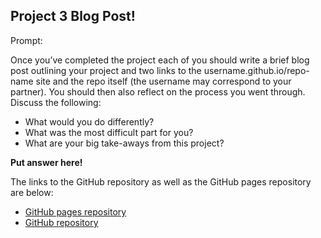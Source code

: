## Project 3 Blog Post!

Prompt:

Once you’ve completed the project each of you should write a brief blog post outlining your project and two
links to the username.github.io/repo-name site and the repo itself (the username may correspond to your
partner). You should then also reflect on the process you went through. Discuss the following:

* What would you do differently?
* What was the most difficult part for you?
* What are your big take-aways from this project?

**Put answer here!**

The links to the GitHub repository as well as the GitHub pages repository are below:

* [GitHub pages repository](https://rlhardy2.github.io/ST-558-Project-3/)
* [GitHub repository](https://github.com/rlhardy2/ST-558-Project-3)
